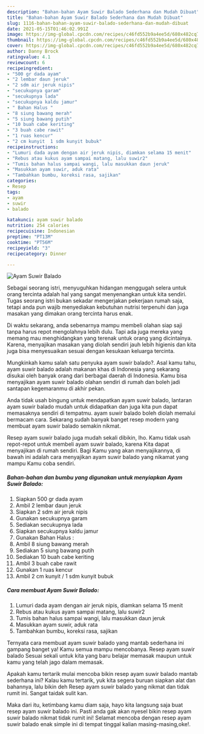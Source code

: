 ```yaml
---
description: "Bahan-bahan Ayam Suwir Balado Sederhana dan Mudah Dibuat"
title: "Bahan-bahan Ayam Suwir Balado Sederhana dan Mudah Dibuat"
slug: 1116-bahan-bahan-ayam-suwir-balado-sederhana-dan-mudah-dibuat
date: 2021-05-15T01:46:02.991Z
image: https://img-global.cpcdn.com/recipes/c46fd552b9a4ee5d/680x482cq70/ayam-suwir-balado-foto-resep-utama.jpg
thumbnail: https://img-global.cpcdn.com/recipes/c46fd552b9a4ee5d/680x482cq70/ayam-suwir-balado-foto-resep-utama.jpg
cover: https://img-global.cpcdn.com/recipes/c46fd552b9a4ee5d/680x482cq70/ayam-suwir-balado-foto-resep-utama.jpg
author: Danny Brock
ratingvalue: 4.1
reviewcount: 6
recipeingredient:
- "500 gr dada ayam"
- "2 lembar daun jeruk"
- "2 sdm air jeruk nipis"
- "secukupnya garam"
- "secukupnya lada"
- "secukupnya kaldu jamur"
- " Bahan Halus "
- "8 siung bawang merah"
- "5 siung bawang putih"
- "10 buah cabe keriting"
- "3 buah cabe rawit"
- "1 ruas kencur"
- "2 cm kunyit  1 sdm kunyit bubuk"
recipeinstructions:
- "Lumuri dada ayam dengan air jeruk nipis, diamkan selama 15 menit"
- "Rebus atau kukus ayam sampai matang, lalu suwir2"
- "Tumis bahan halus sampai wangi, lalu masukkan daun jeruk"
- "Masukkan ayam suwir, aduk rata"
- "Tambahkan bumbu, koreksi rasa, sajikan"
categories:
- Resep
tags:
- ayam
- suwir
- balado

katakunci: ayam suwir balado 
nutrition: 254 calories
recipecuisine: Indonesian
preptime: "PT13M"
cooktime: "PT56M"
recipeyield: "3"
recipecategory: Dinner

---
```



![Ayam Suwir Balado](https://img-global.cpcdn.com/recipes/c46fd552b9a4ee5d/680x482cq70/ayam-suwir-balado-foto-resep-utama.jpg)

Sebagai seorang istri, menyuguhkan hidangan menggugah selera untuk orang tercinta adalah hal yang sangat menyenangkan untuk kita sendiri. Tugas seorang istri bukan sekadar mengerjakan pekerjaan rumah saja, tetapi anda pun wajib menyediakan kebutuhan nutrisi terpenuhi dan juga masakan yang dimakan orang tercinta harus enak.

Di waktu  sekarang, anda sebenarnya mampu membeli olahan siap saji tanpa harus repot mengolahnya lebih dulu. Tapi ada juga mereka yang memang mau menghidangkan yang terenak untuk orang yang dicintainya. Karena, menyajikan masakan yang diolah sendiri jauh lebih higienis dan kita juga bisa menyesuaikan sesuai dengan kesukaan keluarga tercinta. 



Mungkinkah kamu salah satu penyuka ayam suwir balado?. Asal kamu tahu, ayam suwir balado adalah makanan khas di Indonesia yang sekarang disukai oleh banyak orang dari berbagai daerah di Indonesia. Kamu bisa menyajikan ayam suwir balado olahan sendiri di rumah dan boleh jadi santapan kegemaranmu di akhir pekan.

Anda tidak usah bingung untuk mendapatkan ayam suwir balado, lantaran ayam suwir balado mudah untuk didapatkan dan juga kita pun dapat memasaknya sendiri di tempatmu. ayam suwir balado boleh diolah memalui bermacam cara. Sekarang sudah banyak banget resep modern yang membuat ayam suwir balado semakin nikmat.

Resep ayam suwir balado juga mudah sekali dibikin, lho. Kamu tidak usah repot-repot untuk membeli ayam suwir balado, karena Kita dapat menyajikan di rumah sendiri. Bagi Kamu yang akan menyajikannya, di bawah ini adalah cara menyajikan ayam suwir balado yang nikamat yang mampu Kamu coba sendiri.

<!--inarticleads1-->

##### Bahan-bahan dan bumbu yang digunakan untuk menyiapkan Ayam Suwir Balado:

1. Siapkan 500 gr dada ayam
1. Ambil 2 lembar daun jeruk
1. Siapkan 2 sdm air jeruk nipis
1. Gunakan secukupnya garam
1. Sediakan secukupnya lada
1. Siapkan secukupnya kaldu jamur
1. Gunakan  Bahan Halus :
1. Ambil 8 siung bawang merah
1. Sediakan 5 siung bawang putih
1. Sediakan 10 buah cabe keriting
1. Ambil 3 buah cabe rawit
1. Gunakan 1 ruas kencur
1. Ambil 2 cm kunyit / 1 sdm kunyit bubuk




<!--inarticleads2-->

##### Cara membuat Ayam Suwir Balado:

1. Lumuri dada ayam dengan air jeruk nipis, diamkan selama 15 menit
1. Rebus atau kukus ayam sampai matang, lalu suwir2
1. Tumis bahan halus sampai wangi, lalu masukkan daun jeruk
1. Masukkan ayam suwir, aduk rata
1. Tambahkan bumbu, koreksi rasa, sajikan




Ternyata cara membuat ayam suwir balado yang mantab sederhana ini gampang banget ya! Kamu semua mampu mencobanya. Resep ayam suwir balado Sesuai sekali untuk kita yang baru belajar memasak maupun untuk kamu yang telah jago dalam memasak.

Apakah kamu tertarik mulai mencoba bikin resep ayam suwir balado mantab sederhana ini? Kalau kamu tertarik, yuk kita segera buruan siapkan alat dan bahannya, lalu bikin deh Resep ayam suwir balado yang nikmat dan tidak rumit ini. Sangat taidak sulit kan. 

Maka dari itu, ketimbang kamu diam saja, hayo kita langsung saja buat resep ayam suwir balado ini. Pasti anda gak akan nyesel bikin resep ayam suwir balado nikmat tidak rumit ini! Selamat mencoba dengan resep ayam suwir balado enak simple ini di tempat tinggal kalian masing-masing,oke!.

